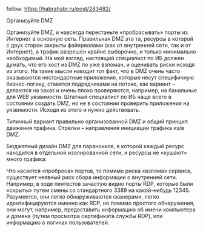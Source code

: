 follow: https://habrahabr.ru/post/283482/

Организуйте DMZ

Организуйте DMZ, и навсегда перестаньте «пробрасывать» порты из Интернет в основную сеть. Правильная DMZ эта та, ресурсы в которой с двух сторон закрыты файерволами (как от внутренней сети, так и от Интернет), а трафик разрешен крайне выборочно, и только минимально необходимый. На мой взгляд, настоящий специалист по ИБ должен думать, что его хост из DMZ по уже взломан, и оценивать риски исходя из этого. На такие мысли наводит тот факт, что в DMZ очень часто оказываются нестандартные приложения, которые несут специфичную бизнес-логику, ставятся подрядчиками на потоке, как вариант – делаются на заказ и очень плохо проверяются, например, на банальные для WEB уязвимости. Штатный специалист по ИБ чаще всего в состоянии создать DMZ, но не в состоянии проверить приложения на уязвимости. Исходя из этого и нужно действовать.

Типичный вариант правильно организованной DMZ и общий принцип движения трафика. Стрелки – направления инициации трафика из/в DMZ. 



Бюджетный дизайн DMZ для параноиков, в которой каждый ресурс находится в отдельной изолированной сети, и ресурсы не «кушают» много трафика:



Что касается «проброса» портов, то помимо риска «взлома» сервиса, существует неявный риск сбора информации о внутренней сети. Например, в ходе пентестов зачастую видно порты RDP, которые были «скрыты» путем смены со стандартного 3389 на какой-нибудь 12345. Разумеется, они легко обнаруживаются сканерами, легко идентифицируются именно как RDP, но помимо простого обнаружения, они могут, например, предоставить информацию об имени компьютера и домена (путем просмотра сертификата службы RDP), или информацию о логинах пользователей.
